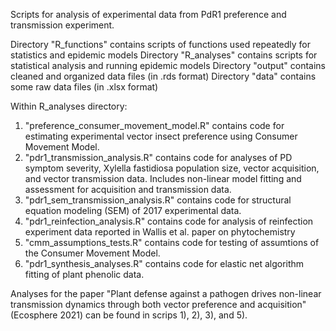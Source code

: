 Scripts for analysis of experimental data from PdR1 preference and transmission experiment.

Directory "R_functions" contains scripts of functions used repeatedly for statistics and epidemic models
Directory "R_analyses" contains scripts for statistical analysis and running epidemic models
Directory "output" contains cleaned and organized data files (in .rds format)
Directory "data" contains some raw data files (in .xlsx format)

Within R_analyses directory:
1) "preference_consumer_movement_model.R" contains code for estimating experimental vector insect preference using Consumer Movement Model.
2) "pdr1_transmission_analysis.R" contains code for analyses of PD symptom severity, Xylella fastidiosa population size, vector acquisition, and vector transmission data. Includes non-linear model fitting and assessment for acquisition and transmission data.
3) "pdr1_sem_transmission_analysis.R" contains code for structural equation modeling (SEM) of 2017 experimental data.
4) "pdr1_reinfection_analysis.R" contains code for analysis of reinfection experiment data reported in Wallis et al. paper on phytochemistry
5) "cmm_assumptions_tests.R" contains code for testing of assumtions of the Consumer Movement Model.
6) "pdr1_synthesis_analyses.R" contains code for elastic net algorithm fitting of plant phenolic data.

Analyses for the paper "Plant defense against a pathogen drives non-linear transmission dynamics through both vector preference and acquisition" (Ecosphere 2021) can be found in scrips 1), 2), 3), and 5).
